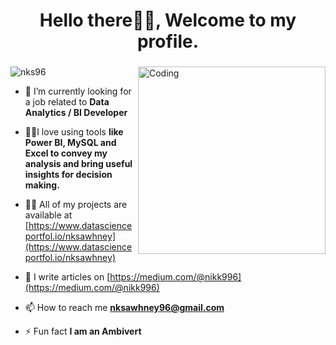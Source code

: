 <h1 align="center">Hello there👋🏼, Welcome to my profile.</h1>
<h3 align="center">
  </h3>
<img align="right" alt="Coding" width="300" src="https://imarticus.org/blog/wp-content/uploads/2020/05/de.gif">

<p align="left"> <img src="https://komarev.com/ghpvc/?username=nks96&label=Profile%20views&color=0e75b6&style=flat" alt="nks96" /> </p>




- 🌱 I’m currently looking for a job related to **Data Analytics / BI Developer**

- 👨‍💻I love using tools **like Power BI, MySQL and Excel to convey my analysis and bring useful insights for decision making.**

- 👨‍💻 All of my projects are available at [https://www.datascienceportfol.io/nksawhney](https://www.datascienceportfol.io/nksawhney)

- 📝 I write articles on [https://medium.com/@nikk996](https://medium.com/@nikk996)

- 📫 How to reach me **nksawhney96@gmail.com**

- ⚡ Fun fact **I am an Ambivert**
